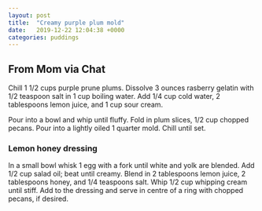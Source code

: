 ```yaml
---
layout: post
title:  "Creamy purple plum mold"
date:   2019-12-22 12:04:38 +0000
categories: puddings
---
```


## From Mom via Chat

Chill 1 1/2 cups purple prune plums. Dissolve 3 ounces rasberry gelatin with 1/2 teaspoon salt in 1 cup boiling water. Add 1/4 cup cold water, 2 tablespoons lemon juice, and 1 cup sour cream.

Pour into a bowl and whip until fluffy. Fold in plum slices, 1/2 cup chopped pecans. Pour into a lightly oiled 1 quarter mold. Chill until set.

### Lemon honey dressing

In a small bowl whisk 1 egg with a fork until white and yolk are blended. Add 1/2 cup salad oil; beat until creamy. Blend in 2 tablespoons lemon juice, 2 tablespoons honey, and 1/4 teaspoons salt. Whip 1/2 cup whipping cream until stiff. Add to the dressing and serve in centre of a ring with chopped pecans, if desired.
